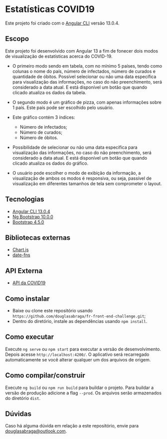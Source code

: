 # Estatísticas COVID19

Este projeto foi criado com o [Angular CLI](https://github.com/angular/angular-cli) versão 13.0.4.

## Escopo

Este projeto foi desenvolvido com Angular 13 a fim de fonecer dois modos de visualização de estatísticas acerca do COVID-19.

- O primeiro modo sendo em tabela, com no mínimo 5 países, tendo como colunas o nome do país, número de infectados, número de curados e quantidade de óbitos. Possível selecionar ou não uma data específica para visualização das informações, no caso do não preenchimento, será considerado a data atual. E está disponível um botão que quando clicado atualiza os dados da tabela.

- O segundo modo é um gráfico de pizza, com apenas informações sobre 1 país. Este país pode ser escolhido pelo usuário.
- Este gráfico contém 3 índices:
  - Número de infectados;
  - Número de curados;
  - Número de óbitos.
- Possibilidade de selecionar ou não uma data específica para visualização das informações, no caso do não preenchimento, será considerado a data atual.  E está disponível um botão que quando clicado atualiza os dados do gráfico.
- O usuário pode escolher o modo de exibição da informação, a visualização de ambos os modos é responsiva, ou seja, passível de visualização em diferentes tamanhos de tela sem comprometer o layout.

## Tecnologias

- [Angular CLI 13.0.4](https://github.com/angular/angular-cli)
- [Ng Bootstrap 10.0.0](https://ng-bootstrap.github.io/#/home)
- [Bootstrap 4.5.0](https://getbootstrap.com/docs/4.5/getting-started/download/)

## Bibliotecas externas

- [Chart.js](https://www.chartjs.org/)
- [date-fns](https://date-fns.org/)

## API Externa

- [API da COVID19](https://documenter.getpostman.com/view/10808728/SzS8rjbc)

## Como instalar

- Baixe ou clone este repositório usando `https://github.com/douglasabraga/fr-front-end-challenge.git`;
- Dentro do diretório, instale as dependências usando `npm install`.

## Como executar

Execute `ng serve` ou `npm start` para executar a versão de desenvolvimento. Depois acesse `http://localhost:4200/`. O aplicativo será recarregado automaticamente se você alterar qualquer um dos arquivos de origem.

## Como compilar/construir

Execute `ng build` ou `npm run build` para buildar o projeto. Para buildar a versão de produção adicione a flag `--prod`. Os arquivos serão armazenados do diretório `dist`.

## Dúvidas
Caso há alguma dúvida em relação a este repositório, envie para douglasabraga@outlook.com.
